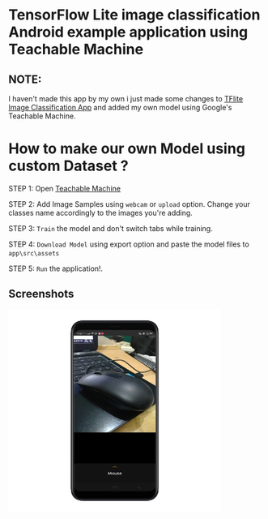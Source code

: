 # TensorFlow Lite image classification Android example application using Teachable Machine

## NOTE: 
I haven't made this app by my own i just made some changes to <a href="https://github.com/tensorflow/examples/tree/master/lite/examples/image_classification/android"> TFlite Image Classification App</a> and added my own model using Google's Teachable Machine.


# How to make our own Model using custom Dataset ?
STEP 1: Open <a href = "https://teachablemachine.withgoogle.com/train/image"> Teachable Machine </a>

STEP 2: Add Image Samples using `webcam` or `upload` option. Change your classes name accordingly to the images you're adding.

STEP 3: `Train` the model and don't switch tabs while training.

STEP 4: `Download Model` using export option and paste the model files to `app\src\assets`

STEP 5: `Run` the application!.


## Screenshots

<img src="https://github.com/hamzaazizofficial/teachablemachine-example/blob/master/screenshot%20(1).jpg" width=420 height=400/>
